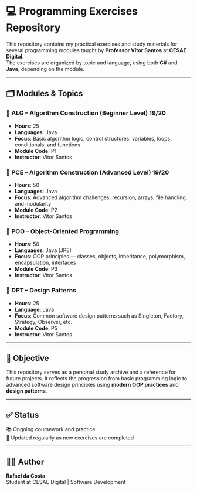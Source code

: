 # 💻 Programming Exercises Repository

This repository contains my practical exercises and study materials for several programming modules taught by **Professor Vítor Santos** at **CESAE Digital**.  
The exercises are organized by topic and language, using both **C#** and **Java**, depending on the module.

---

## 🗂️ Modules & Topics

### 🔹 ALG – Algorithm Construction (Beginner Level) 19/20
- **Hours**: 25  
- **Languages**: Java  
- **Focus**: Basic algorithm logic, control structures, variables, loops, conditionals, and functions  
- **Module Code**: P1  
- **Instructor**: Vítor Santos

### 🔹 PCE – Algorithm Construction (Advanced Level) 19/20
- **Hours**: 50  
- **Languages**: Java  
- **Focus**: Advanced algorithm challenges, recursion, arrays, file handling, and modularity  
- **Module Code**: P2  
- **Instructor**: Vítor Santos

### 🔹 POO – Object-Oriented Programming
- **Hours**: 50  
- **Languages**: Java (JPE)  
- **Focus**: OOP principles — classes, objects, inheritance, polymorphism, encapsulation, interfaces  
- **Module Code**: P3  
- **Instructor**: Vítor Santos

### 🔹 DPT – Design Patterns
- **Hours**: 25  
- **Language**: Java  
- **Focus**: Common software design patterns such as Singleton, Factory, Strategy, Observer, etc.  
- **Module Code**: P5  
- **Instructor**: Vítor Santos

---

## 🧠 Objective

This repository serves as a personal study archive and a reference for future projects. It reflects the progression from basic programming logic to advanced software design principles using **modern OOP practices** and **design patterns**.

---

## ✅ Status

📚 Ongoing coursework and practice  
🧪 Updated regularly as new exercises are completed

---

## 🧑‍💻 Author

**Rafael da Costa**  
Student at CESAE Digital | Software Development
